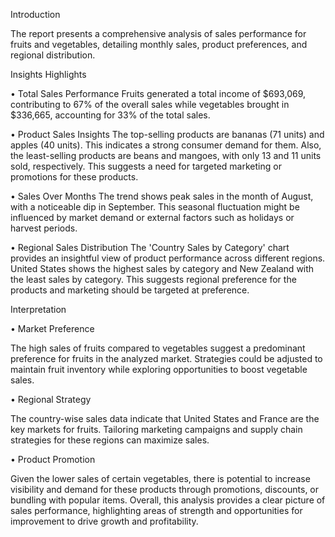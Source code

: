 Introduction

The report presents a comprehensive analysis of sales performance for fruits and vegetables, detailing monthly sales, product preferences, and regional distribution.

Insights Highlights

•	Total Sales Performance
Fruits generated a total income of $693,069, contributing to 67% of the overall sales while vegetables brought in $336,665, accounting for 33% of the total sales.

•	Product Sales Insights
The top-selling products are bananas (71 units) and apples (40 units). This indicates a strong consumer demand for them. Also, the least-selling products are beans and mangoes, with only 13 and 11 units sold, respectively. This suggests a need for targeted marketing or promotions for these products.

•	Sales Over Months
The trend shows peak sales in the month of August, with a noticeable dip in September. This seasonal fluctuation might be influenced by market demand or external factors such as holidays or harvest periods.

•	Regional Sales Distribution
The 'Country Sales by Category' chart provides an insightful view of product performance across different regions. United States shows the highest sales by category and New Zealand with the least sales by category. This suggests regional preference for the products and marketing should be targeted at preference.

Interpretation

•	Market Preference

 The high sales of fruits compared to vegetables suggest a predominant preference for fruits in the analyzed market. Strategies could be adjusted to maintain fruit inventory while exploring opportunities to boost vegetable sales.

•	Regional Strategy

 The country-wise sales data indicate that United States and France are the key markets for fruits. Tailoring marketing campaigns and supply chain strategies for these regions can maximize sales.

•	Product Promotion

Given the lower sales of certain vegetables, there is potential to increase visibility and demand for these products through promotions, discounts, or bundling with popular items. Overall, this analysis provides a clear picture of sales performance, highlighting areas of strength and opportunities for improvement to drive growth and profitability.
